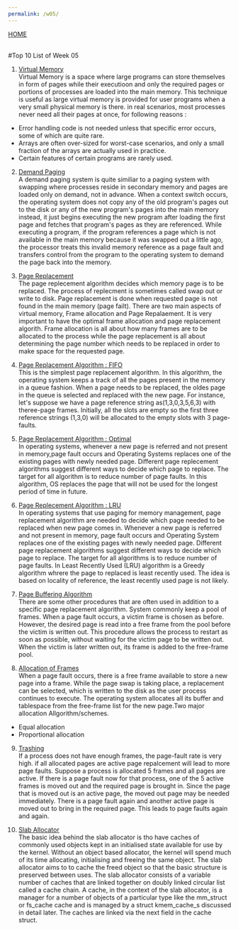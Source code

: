 ```yaml
---
permalink: /w05/
---
```

[HOME](../)

<br>
#Top 10 List of Week 05

1. [Virtual Memory](https://www.studytonight.com/operating-system/virtual-memory)<br>
Virtual Memory is a space where large programs can store themselves in form of pages while their executioon and only the required pages or portions of processes are loaded into the main memory. This technique is useful as large virtual memory is provided for user programs when a very small physical memory is there. in real scenarios, most processes never need all their pages at once, for following reasons :
- Error handling code is not needed unless that specific error occurs, some of which are quite rare.
- Arrays are often over-sized for worst-case scenarios, and only a small fraction of the arrays are actually used in practice.
- Certain features of certain programs are rarely used.

2. [Demand Paging](https://www.tutorialspoint.com/operating_system/os_virtual_memory.htm)<br>
A demand paging system is quite similiar to a paging system with swapping where processes reside in secondary memory and pages are loaded only on demand, not in advance. When a context switch occurs, the operating system does not copy any of the old program's pages out to the disk or any of the new program's pages into the main memory instead, it just begins executing the new program after loading the first page and fetches that program's pages as they are referenced. While executing a program, if the program references a page which is not available in the main memory because it was swapped out a little ago, the processor treats this invalid memory reference as a page fault and transfers control from the program to the operating system to demand the page back into the memory.

3. [Page Replacement](https://www.javatpoint.com/ose-page-replecement-algorithms)<br>
The page replecement algorithm decides which memory page is to be replaced. The process of replecment is sometimes called swap out or write to disk. Page replacement is done when requested page is not found in the main memory (page failt). There are two main aspects of virtual memory, Frame allocation and Page Repalaement. It is very important to have the optimal frame allocation and page replacement algorith. Frame allocation is all about how many frames are to be allocated to the process while the page replacement is all about determining the page number which needs to be replaced in order to make space for the requested page.

4. [Page Replacement Algorithm : FIFO](https://technobyte.org/page-replacement-algorithms-in-os/)<br>
This is the simplest page replacement algorithm. In this algorithm, the operating system keeps a track of all the pages present in the memory in a queue fashion. When a page needs to be replaced, the oldes page in the queue is selected and replaced with the new page. For instance, let's suppose we have a page reference string as(1,3,0,3,5,6,3) with theree-page frames. Initially, all the slots are empty so the first three reference strings (1,3,0) will be allocated to the empty slots with 3 page-faults.

5. [Page Replacement Algorithm : Optimal](https://www.geeksforgeeks.org/optimal-page-replecement-algorithm/)<br>
In operating systems, whenever a new page is referred and not present in memory,page fault occurs and Operating Systems replaces one of the existing pages with newly needed page. Different page replecement algorithms suggest different ways to decide which page to replace. The target for all algorithm is to reduce number of page faults. In this algorithm, OS replaces the page that will not be used for the longest period of time in future. 

6. [Page Replecement Algorithm : LRU](https://www.geeksforgeeks.org/program-for-least-recently-used-lru-page-replacement-algorithm/)<br>
In operating systems that use paging for memory management, page replacement algorithm are needed to decide which page needed to be replaced when new page comes in. Whenever a new page is referred and not present in memory, page fault occurs and Operating System replaces one of the existing pages with newly needed page. Different page replacement algorithms suggest different ways to decide which page to replace. The target for all algorithms is to reduce number of page faults. In Least Recently Used (LRU) algorithm is a Greedy algorithm whrere the page to replaced is least recently used. The idea is based on locality of reference, the least recently used page is not likely.

7. [Page Buffering Algorithm](productdevelop.blogspot.com/2010/01/page-buffering-algorithm.html)<br>
There are some other procedures that are often used in addition to a specific page replacement algorithm. System commonly keep a pool of frames. When a page fault occurs, a victim frame is chosen as before. However, the desired page is read into a free frame from the pool before the victim is written out. This procedure allows the process to restart as soon as possible, without waiting for the victim page to be written out. When the victim is later written out, its frame is added to the free-frame pool.

8. [Allocation of Frames](https://basicittopic.com/allocation-of-frames/)<br>
When a page fault occurs, there is a free frame available to store a new page into a frame. While the page swap is taking place, a replacement can be selected, which is written to the disk as the user process continues to execute. The operating system allocates all its buffer and tablespace from the free-frame list for the new page.Two major allocation Allgorithm/schemes.
- Equal allocation
- Proportional allocation

9. [Trashing](http://epgp.inflibnet.ac.in/epgdata/uploads/epgp_content/S000007CS/P001062/M023214/ET/1505906400frameallocation-thrashing-os29-etextQ1.pdf)<br>
If a process does not have enough frames, the page-fault rate is very high. if all allocated pages are active page repalcement will lead to more page faults. Suppose a process is allocated 5 frames and all pages are active. If there is a page fault now for that process, one of the 5 active frames is moved out and the required page is brought in. Since the page that is moved out is an active page, the moved out page may be needed immediately. There is a page fault again and another active page is moved out to bring in the required page. This leads to page faults again and again.

10. [Slab Allocator](https://www.kernel.org/doc/gorman/html/understand/understand011.html)<br>
The basic idea behind the slab allocator is tho have caches of commonly used objects kept in an initialised state available for use by the kernel. Without an object based allocator, the kernel will spend much of its time allocating, initialising and freeing the same object. The slab allocator aims to to cache the freed object so that the basic structure is preserved between uses. The slab allocator consists of a variable number of caches that are linked together on doubly linked circular list called a cache chain. A cache, in the context of the slab allocator, is a manager for a number of objects of a particular type like the mm_struct or fs_cache cache and is managed by a struct kmem_cache_s discussed in detail later. The caches are linked via the next field in the cache struct.
